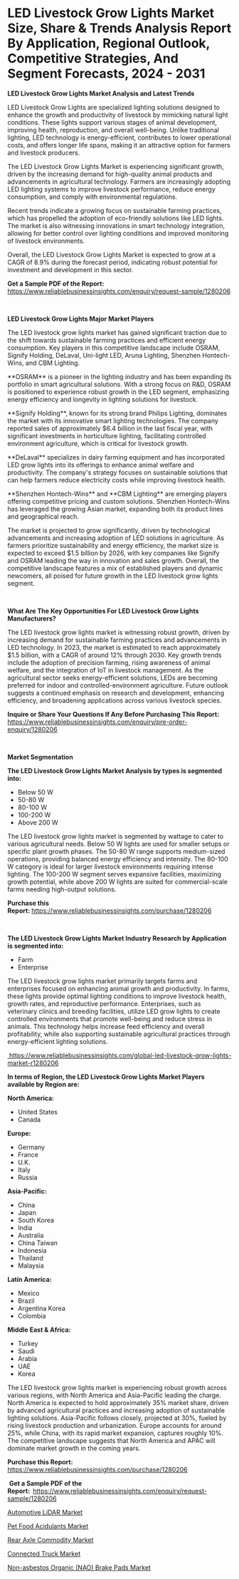 <p><h1>LED Livestock Grow Lights Market Size, Share & Trends Analysis Report By Application, Regional Outlook, Competitive Strategies, And Segment Forecasts, 2024 - 2031</h1></p><p><strong>LED Livestock Grow Lights Market Analysis and Latest Trends</strong></p>
<p><p>LED Livestock Grow Lights are specialized lighting solutions designed to enhance the growth and productivity of livestock by mimicking natural light conditions. These lights support various stages of animal development, improving health, reproduction, and overall well-being. Unlike traditional lighting, LED technology is energy-efficient, contributes to lower operational costs, and offers longer life spans, making it an attractive option for farmers and livestock producers.</p><p>The LED Livestock Grow Lights Market is experiencing significant growth, driven by the increasing demand for high-quality animal products and advancements in agricultural technology. Farmers are increasingly adopting LED lighting systems to improve livestock performance, reduce energy consumption, and comply with environmental regulations. </p><p>Recent trends indicate a growing focus on sustainable farming practices, which has propelled the adoption of eco-friendly solutions like LED lights. The market is also witnessing innovations in smart technology integration, allowing for better control over lighting conditions and improved monitoring of livestock environments.</p><p>Overall, the LED Livestock Grow Lights Market is expected to grow at a CAGR of 8.9% during the forecast period, indicating robust potential for investment and development in this sector.</p></p>
<p><strong>Get a Sample PDF of the Report:&nbsp;</strong> <a href="https://www.reliablebusinessinsights.com/enquiry/request-sample/1280206?utm_campaign=1119&utm_medium=2&utm_source=Github&utm_content=ia&utm_term=10122024&utm_id=led-livestock-grow-lights">https://www.reliablebusinessinsights.com/enquiry/request-sample/1280206</a></p>
<p>&nbsp;</p>
<p><strong>LED Livestock Grow Lights Major Market Players</strong></p>
<p><p>The LED livestock grow lights market has gained significant traction due to the shift towards sustainable farming practices and efficient energy consumption. Key players in this competitive landscape include OSRAM, Signify Holding, DeLaval, Uni-light LED, Aruna Lighting, Shenzhen Hontech-Wins, and CBM Lighting.</p><p>**OSRAM** is a pioneer in the lighting industry and has been expanding its portfolio in smart agricultural solutions. With a strong focus on R&D, OSRAM is positioned to experience robust growth in the LED segment, emphasizing energy efficiency and longevity in lighting solutions for livestock.</p><p>**Signify Holding**, known for its strong brand Philips Lighting, dominates the market with its innovative smart lighting technologies. The company reported sales of approximately $6.4 billion in the last fiscal year, with significant investments in horticulture lighting, facilitating controlled environment agriculture, which is critical for livestock growth.</p><p>**DeLaval** specializes in dairy farming equipment and has incorporated LED grow lights into its offerings to enhance animal welfare and productivity. The company's strategy focuses on sustainable solutions that can help farmers reduce electricity costs while improving livestock health.</p><p>**Shenzhen Hontech-Wins** and **CBM Lighting** are emerging players offering competitive pricing and custom solutions. Shenzhen Hontech-Wins has leveraged the growing Asian market, expanding both its product lines and geographical reach.</p><p>The market is projected to grow significantly, driven by technological advancements and increasing adoption of LED solutions in agriculture. As farmers prioritize sustainability and energy efficiency, the market size is expected to exceed $1.5 billion by 2026, with key companies like Signify and OSRAM leading the way in innovation and sales growth. Overall, the competitive landscape features a mix of established players and dynamic newcomers, all poised for future growth in the LED livestock grow lights segment.</p></p>
<p>&nbsp;</p>
<p><strong>What Are The Key Opportunities For LED Livestock Grow Lights Manufacturers?</strong></p>
<p><p>The LED livestock grow lights market is witnessing robust growth, driven by increasing demand for sustainable farming practices and advancements in LED technology. In 2023, the market is estimated to reach approximately $1.5 billion, with a CAGR of around 12% through 2030. Key growth trends include the adoption of precision farming, rising awareness of animal welfare, and the integration of IoT in livestock management. As the agricultural sector seeks energy-efficient solutions, LEDs are becoming preferred for indoor and controlled-environment agriculture. Future outlook suggests a continued emphasis on research and development, enhancing efficiency, and broadening applications across various livestock species.</p></p>
<p><strong>Inquire or Share Your Questions If Any Before Purchasing This Report:</strong> <a href="https://www.reliablebusinessinsights.com/enquiry/pre-order-enquiry/1280206?utm_campaign=1119&utm_medium=2&utm_source=Github&utm_content=ia&utm_term=10122024&utm_id=led-livestock-grow-lights">https://www.reliablebusinessinsights.com/enquiry/pre-order-enquiry/1280206</a></p>
<p>&nbsp;</p>
<p><strong>Market Segmentation</strong></p>
<p><strong>The LED Livestock Grow Lights Market Analysis by types is segmented into:</strong></p>
<p><ul><li>Below 50 W</li><li>50-80 W</li><li>80-100 W</li><li>100-200 W</li><li>Above 200 W</li></ul></p>
<p><p>The LED livestock grow lights market is segmented by wattage to cater to various agricultural needs. Below 50 W lights are used for smaller setups or specific plant growth phases. The 50-80 W range supports medium-sized operations, providing balanced energy efficiency and intensity. The 80-100 W category is ideal for larger livestock environments requiring intense lighting. The 100-200 W segment serves expansive facilities, maximizing growth potential, while above 200 W lights are suited for commercial-scale farms needing high-output solutions.</p></p>
<p><strong>Purchase this Report:&nbsp;</strong><a href="https://www.reliablebusinessinsights.com/purchase/1280206?utm_campaign=1119&utm_medium=2&utm_source=Github&utm_content=ia&utm_term=10122024&utm_id=led-livestock-grow-lights">https://www.reliablebusinessinsights.com/purchase/1280206</a></p>
<p>&nbsp;</p>
<p><strong>The LED Livestock Grow Lights Market Industry Research by Application is segmented into:</strong></p>
<p><ul><li>Farm</li><li>Enterprise</li></ul></p>
<p><p>The LED livestock grow lights market primarily targets farms and enterprises focused on enhancing animal growth and productivity. In farms, these lights provide optimal lighting conditions to improve livestock health, growth rates, and reproductive performance. Enterprises, such as veterinary clinics and breeding facilities, utilize LED grow lights to create controlled environments that promote well-being and reduce stress in animals. This technology helps increase feed efficiency and overall profitability, while also supporting sustainable agricultural practices through energy-efficient lighting solutions.</p></p>
<p><a href="https://www.reliablebusinessinsights.com/global-led-livestock-grow-lights-market-r1280206?utm_campaign=1119&utm_medium=2&utm_source=Github&utm_content=ia&utm_term=10122024&utm_id=led-livestock-grow-lights">&nbsp;https://www.reliablebusinessinsights.com/global-led-livestock-grow-lights-market-r1280206</a></p>
<p><strong>In terms of Region, the LED Livestock Grow Lights Market Players available by Region are:</strong></p>
<p>
    <p> <strong> North America: </strong>
        <ul>
            <li>United States</li>
            <li>Canada</li>
        </ul>
        </p> 
    <p> <strong> Europe: </strong>
        <ul>
            <li>Germany</li>
            <li>France</li>
            <li>U.K.</li>
            <li>Italy</li>
            <li>Russia</li>
        </ul>
        </p> 
    <p> <strong> Asia-Pacific: </strong>
        <ul>
            <li>China</li>
            <li>Japan</li>
            <li>South Korea</li>
            <li>India</li>
            <li>Australia</li>
            <li>China Taiwan</li>
            <li>Indonesia</li>
            <li>Thailand</li>
            <li>Malaysia</li>
        </ul>
        </p> 
    <p> <strong> Latin America: </strong>
        <ul>
            <li>Mexico</li>
            <li>Brazil</li>
            <li>Argentina Korea</li>
            <li>Colombia</li>
        </ul>
        </p> 
    <p> <strong> Middle East & Africa: </strong>
        <ul>
            <li>Turkey</li>
            <li>Saudi</li>
            <li>Arabia</li>
            <li>UAE</li>
            <li>Korea</li>
        </ul>
    </p>
    </p>
<p><p>The LED livestock grow lights market is experiencing robust growth across various regions, with North America and Asia-Pacific leading the charge. North America is expected to hold approximately 35% market share, driven by advanced agricultural practices and increasing adoption of sustainable lighting solutions. Asia-Pacific follows closely, projected at 30%, fueled by rising livestock production and urbanization. Europe accounts for around 25%, while China, with its rapid market expansion, captures roughly 10%. The competitive landscape suggests that North America and APAC will dominate market growth in the coming years.</p></p>
<p><strong>Purchase this Report: </strong><a href="https://www.reliablebusinessinsights.com/purchase/1280206?utm_campaign=1119&utm_medium=2&utm_source=Github&utm_content=ia&utm_term=10122024&utm_id=led-livestock-grow-lights">https://www.reliablebusinessinsights.com/purchase/1280206</a></p>
<p>&nbsp;<strong>Get a Sample PDF of the Report:&nbsp;&nbsp;</strong><a href="https://www.reliablebusinessinsights.com/enquiry/request-sample/1280206?utm_campaign=1119&utm_medium=2&utm_source=Github&utm_content=ia&utm_term=10122024&utm_id=led-livestock-grow-lights">https://www.reliablebusinessinsights.com/enquiry/request-sample/1280206</a></p>
<p><strong></strong></p>
<p><p><a href="https://www.linkedin.com/pulse/automotive-lidar-market-size-projected-grow-cagr-75-from-a2kye?utm_campaign=1119&utm_medium=2&utm_source=Github&utm_content=ia&utm_term=10122024&utm_id=led-livestock-grow-lights">Automotive LiDAR Market</a></p><p><a href="https://github.com/soltihoney74575/Market-Research-Report-List-1/blob/main/pet-food-acidulants-market.md?utm_campaign=1119&utm_medium=2&utm_source=Github&utm_content=ia&utm_term=10122024&utm_id=led-livestock-grow-lights">Pet Food Acidulants Market</a></p><p><a href="https://www.linkedin.com/pulse/global-rear-axle-commodity-market-study-2024-2031-92-cagr-frgte?utm_campaign=1119&utm_medium=2&utm_source=Github&utm_content=ia&utm_term=10122024&utm_id=led-livestock-grow-lights">Rear Axle Commodity Market</a></p><p><a href="https://www.linkedin.com/pulse/c-hannibex-sqmmf?utm_campaign=1119&utm_medium=2&utm_source=Github&utm_content=ia&utm_term=10122024&utm_id=led-livestock-grow-lights">Connected Truck Market</a></p><p><a href="https://github.com/gerdabatiskzv9/Market-Research-Report-List-1/blob/main/non-asbestos-organic-nao-brake-pads-market.md?utm_campaign=1119&utm_medium=2&utm_source=Github&utm_content=ia&utm_term=10122024&utm_id=led-livestock-grow-lights">Non-asbestos Organic (NAO) Brake Pads Market</a></p></p>